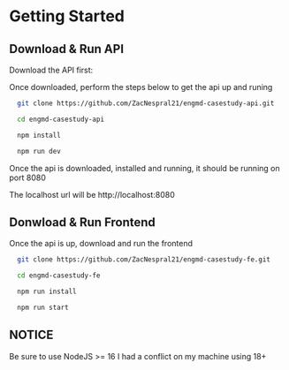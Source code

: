 # Getting Started

## Download & Run API

Download the API first: 

Once downloaded, perform the steps below to get the api up and runing
```bash
  git clone https://github.com/ZacNespral21/engmd-casestudy-api.git

  cd engmd-casestudy-api

  npm install 

  npm run dev

```
Once the api is downloaded, installed and running, it should be running on port 8080

The localhost url will be http://localhost:8080

## Donwload & Run Frontend

Once the api is up, download and run the frontend

```bash
  git clone https://github.com/ZacNespral21/engmd-casestudy-fe.git

  cd engmd-casestudy-fe

  npm run install

  npm run start
```

## NOTICE
Be sure to use NodeJS >= 16 I had a conflict on my machine using 18+
    